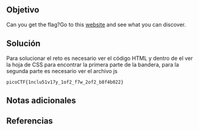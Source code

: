 ## Objetivo
Can you get the flag?Go to this [website](http://saturn.picoctf.net:58519/) and see what you can discover.
## Solución
Para solucionar el reto es necesario ver el código HTML y dentro de el ver la hoja de CSS para encontrar la primera parte de la bandera, para la segunda parte es necesario ver el archivo js
```
picoCTF{1nclu51v17y_1of2_f7w_2of2_b8f4b022}
```
## Notas adicionales

## Referencias
